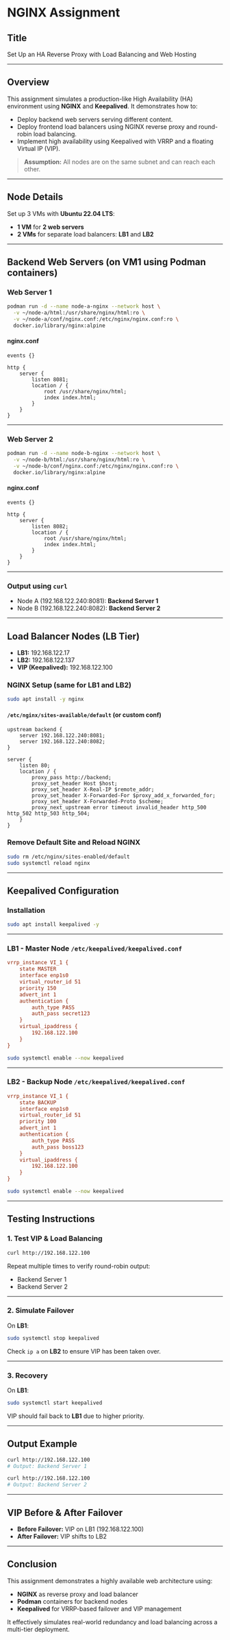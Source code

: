 
# NGINX Assignment

## Title
Set Up an HA Reverse Proxy with Load Balancing and Web Hosting

---

## Overview

This assignment simulates a production-like High Availability (HA) environment using **NGINX** and **Keepalived**. It demonstrates how to:

- Deploy backend web servers serving different content.
- Deploy frontend load balancers using NGINX reverse proxy and round-robin load balancing.
- Implement high availability using Keepalived with VRRP and a floating Virtual IP (VIP).

> **Assumption:** All nodes are on the same subnet and can reach each other.

---

## Node Details

Set up 3 VMs with **Ubuntu 22.04 LTS**:

- **1 VM** for **2 web servers**
- **2 VMs** for separate load balancers: **LB1** and **LB2**

---

## Backend Web Servers (on VM1 using Podman containers)

### Web Server 1

```bash
podman run -d --name node-a-nginx --network host \
  -v ~/node-a/html:/usr/share/nginx/html:ro \
  -v ~/node-a/conf/nginx.conf:/etc/nginx/nginx.conf:ro \
  docker.io/library/nginx:alpine
```

#### nginx.conf

```nginx
events {}

http {
    server {
        listen 8081;
        location / {
            root /usr/share/nginx/html;
            index index.html;
        }
    }
}
```

---

### Web Server 2

```bash
podman run -d --name node-b-nginx --network host \
  -v ~/node-b/html:/usr/share/nginx/html:ro \
  -v ~/node-b/conf/nginx.conf:/etc/nginx/nginx.conf:ro \
  docker.io/library/nginx:alpine
```

#### nginx.conf

```nginx
events {}

http {
    server {
        listen 8082;
        location / {
            root /usr/share/nginx/html;
            index index.html;
        }
    }
}
```

---

### Output using `curl`

- Node A (192.168.122.240:8081): **Backend Server 1**
- Node B (192.168.122.240:8082): **Backend Server 2**

---

## Load Balancer Nodes (LB Tier)

- **LB1:** 192.168.122.17  
- **LB2:** 192.168.122.137  
- **VIP (Keepalived):** 192.168.122.100

### NGINX Setup (same for LB1 and LB2)

```bash
sudo apt install -y nginx
```

#### `/etc/nginx/sites-available/default` (or custom conf)

```nginx
upstream backend {
    server 192.168.122.240:8081;
    server 192.168.122.240:8082;
}

server {
    listen 80;
    location / {
        proxy_pass http://backend;
        proxy_set_header Host $host;
        proxy_set_header X-Real-IP $remote_addr;
        proxy_set_header X-Forwarded-For $proxy_add_x_forwarded_for;
        proxy_set_header X-Forwarded-Proto $scheme;
        proxy_next_upstream error timeout invalid_header http_500 http_502 http_503 http_504;
    }
}
```

### Remove Default Site and Reload NGINX

```bash
sudo rm /etc/nginx/sites-enabled/default
sudo systemctl reload nginx
```

---

## Keepalived Configuration

### Installation

```bash
sudo apt install keepalived -y
```

---

### LB1 - Master Node `/etc/keepalived/keepalived.conf`

```ini
vrrp_instance VI_1 {
    state MASTER
    interface enp1s0
    virtual_router_id 51
    priority 150
    advert_int 1
    authentication {
        auth_type PASS
        auth_pass secret123
    }
    virtual_ipaddress {
        192.168.122.100
    }
}
```

```bash
sudo systemctl enable --now keepalived
```

---

### LB2 - Backup Node `/etc/keepalived/keepalived.conf`

```ini
vrrp_instance VI_1 {
    state BACKUP
    interface enp1s0
    virtual_router_id 51
    priority 100
    advert_int 1
    authentication {
        auth_type PASS
        auth_pass boss123
    }
    virtual_ipaddress {
        192.168.122.100
    }
}
```

```bash
sudo systemctl enable --now keepalived
```

---

## Testing Instructions

### 1. Test VIP & Load Balancing

```bash
curl http://192.168.122.100
```

Repeat multiple times to verify round-robin output:

- Backend Server 1
- Backend Server 2

---

### 2. Simulate Failover

On **LB1**:

```bash
sudo systemctl stop keepalived
```

Check `ip a` on **LB2** to ensure VIP has been taken over.

---

### 3. Recovery

On **LB1**:

```bash
sudo systemctl start keepalived
```

VIP should fail back to **LB1** due to higher priority.

---

## Output Example

```bash
curl http://192.168.122.100
# Output: Backend Server 1

curl http://192.168.122.100
# Output: Backend Server 2
```

---

## VIP Before & After Failover

- **Before Failover:** VIP on LB1 (192.168.122.100)
- **After Failover:** VIP shifts to LB2

---

## Conclusion

This assignment demonstrates a highly available web architecture using:

- **NGINX** as reverse proxy and load balancer
- **Podman** containers for backend nodes
- **Keepalived** for VRRP-based failover and VIP management

It effectively simulates real-world redundancy and load balancing across a multi-tier deployment.
